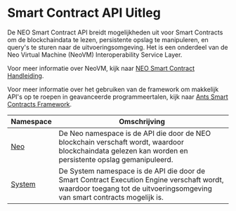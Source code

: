 # Smart Contract API Uitleg

De NEO Smart Contract API breidt mogelijkheden uit voor Smart Contracts om de blockchaindata te lezen, persistente opslag te manipuleren, en query's te sturen naar de uitvoeringsomgeving. Het is een onderdeel van de Neo Virtual Machine (NeoVM) Interoperability Service Layer.

Voor meer informatie over NeoVM, kijk naar [NEO Smart Contract Handleiding](tutorial.md).

Voor meer informatie over het gebruiken van de framework om makkelijk API's op te roepen in geavanceerde programmeertalen, kijk naar [Ants Smart Contracts Framework](fw.md).

Namespace | Omschrijving |
| ----------------------------- | ---------------------------------------- |
| [Neo](api/neo.md) | De Neo namespace is de API die door de NEO blockchain verschaft wordt, waardoor blockchaindata gelezen kan worden en persistente opslag gemanipuleerd. |
| [System](api/system.md) | De System namespace is de API die door de Smart Contract Execution Engine verschaft wordt, waardoor toegang tot de uitvoeringsomgeving van smart contracts mogelijk is. |
